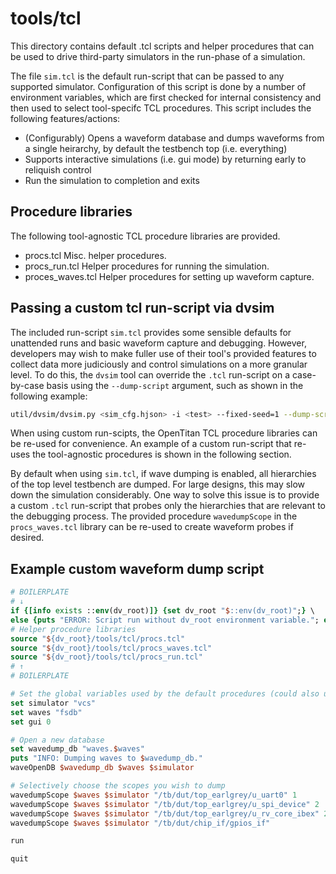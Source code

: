# tools/tcl

This directory contains default .tcl scripts and helper procedures that can be used to drive third-party simulators in the run-phase of a simulation.

The file `sim.tcl` is the default run-script that can be passed to any supported simulator.
Configuration of this script is done by a number of environment variables, which are first checked for internal consistency and then used to select tool-specifc TCL procedures.
This script includes the following features/actions:
- (Configurably) Opens a waveform database and dumps waveforms from a single heirarchy, by default the testbench top (i.e. everything)
- Supports interactive simulations (i.e. gui mode) by returning early to reliquish control
- Run the simulation to completion and exits

## Procedure libraries

The following tool-agnostic TCL procedure libraries are provided.

- procs.tcl
  Misc. helper procedures.
- procs_run.tcl
  Helper procedures for running the simulation.
- proces_waves.tcl
  Helper procedures for setting up waveform capture.

## Passing a custom tcl run-script via dvsim

The included run-script `sim.tcl` provides some sensible defaults for unattended runs and basic waveform capture and debugging.
However, developers may wish to make fuller use of their tool's provided features to collect data more judiciously and control simulations on a more granular level.
To do this, the `dvsim` tool can override the `.tcl` run-script on a case-by-case basis using the `--dump-script` argument, such as shown in the following example:

```sh
util/dvsim/dvsim.py <sim_cfg.hjson> -i <test> --fixed-seed=1 --dump-script=my_dump_script.tcl
```

When using custom run-scipts, the OpenTitan TCL procedure libraries can be re-used for convenience.
An example of a custom run-script that re-uses the tool-agnostic procedures is shown in the following section.

By default when using `sim.tcl`, if wave dumping is enabled, all hierarchies of the top level testbench are dumped.
For large designs, this may slow down the simulation considerably.
One way to solve this issue is to provide a custom `.tcl` run-script that probes only the hierarchies that are relevant to the debugging process.
The provided procedure `wavedumpScope` in the `procs_waves.tcl` library can be re-used to create waveform probes if desired.

## Example custom waveform dump script

```tcl
# BOILERPLATE
# ↓
if {[info exists ::env(dv_root)]} {set dv_root "$::env(dv_root)";} \
else {puts "ERROR: Script run without dv_root environment variable."; exit;}
# Helper procedure libraries
source "${dv_root}/tools/tcl/procs.tcl"
source "${dv_root}/tools/tcl/procs_waves.tcl"
source "${dv_root}/tools/tcl/procs_run.tcl"
# ↑
# BOILERPLATE

# Set the global variables used by the default procedures (could also use EnvVar values)
set simulator "vcs"
set waves "fsdb"
set gui 0

# Open a new database
set wavedump_db "waves.$waves"
puts "INFO: Dumping waves to $wavedump_db."
waveOpenDB $wavedump_db $waves $simulator

# Selectively choose the scopes you wish to dump
wavedumpScope $waves $simulator "/tb/dut/top_earlgrey/u_uart0" 1
wavedumpScope $waves $simulator "/tb/dut/top_earlgrey/u_spi_device" 2
wavedumpScope $waves $simulator "/tb/dut/top_earlgrey/u_rv_core_ibex" 2
wavedumpScope $waves $simulator "/tb/dut/chip_if/gpios_if"

run

quit
```

